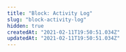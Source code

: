 ```yaml
---
title: "Block: Activity Log"
slug: "block-activity-log"
hidden: true
createdAt: "2021-02-11T19:50:51.034Z"
updatedAt: "2021-02-11T19:50:51.034Z"
---
```

